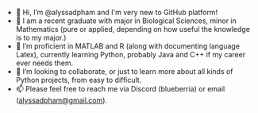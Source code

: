- 👋 Hi, I’m @alyssadpham and I'm very new to GitHub platform!
- 👀 I am a recent graduate with major in Biological Sciences, minor in Mathematics (pure or applied, depending on how useful the knowledge is to my major.)
- 🌱 I’m proficient in MATLAB and R (along with documenting language Latex), currently learning Python, probably Java and C++ if my career ever needs them.
- 💞️ I’m looking to collaborate, or just to learn more about all kinds of Python projects, from easy to difficult.
- 📫 Please feel free to reach me via Discord (blueberria) or email (alyssadpham@gmail.com).

<!---
alyssadpham/alyssadpham is a ✨ special ✨ repository because its `README.md` (this file) appears on your GitHub profile.
You can click the Preview link to take a look at your changes.
--->
